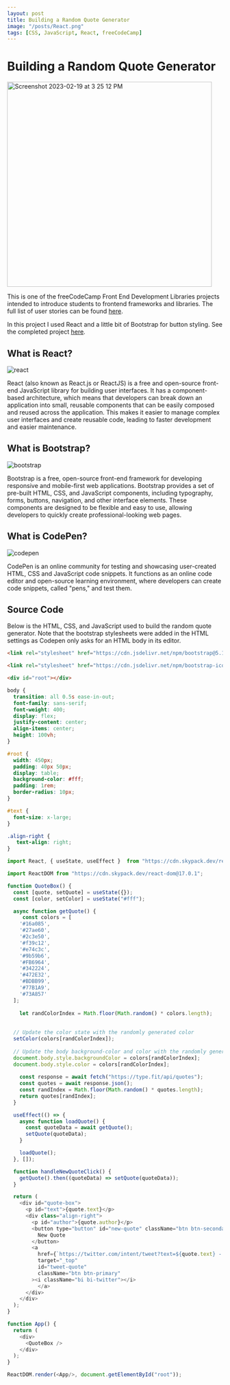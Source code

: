 ```yaml
---
layout: post
title: Building a Random Quote Generator
image: "/posts/React.png"
tags: [CSS, JavaScript, React, freeCodeCamp]
---
```

# Building a Random Quote Generator
<img width="478" alt="Screenshot 2023-02-19 at 3 25 12 PM" src="https://user-images.githubusercontent.com/19756136/219973377-f8559ed8-8221-400a-8b05-eb7795897b1a.png">

This is one of the freeCodeCamp Front End Development Libraries projects intended to introduce students to frontend frameworks and libraries. The full list of user stories can be found [here](https://www.freecodecamp.org/learn/front-end-development-libraries/front-end-development-libraries-projects/build-a-random-quote-machine).

In this project I used React and a little bit of Bootstrap for button styling. See the completed project [here](https://codepen.io/chris-delgado/pen/rNZOwVZ).

## What is React?
![react](https://user-images.githubusercontent.com/19756136/219974049-8ef66f06-72e9-456a-84a5-fd446cfb560c.jpeg)

React (also known as React.js or ReactJS) is a free and open-source front-end JavaScript library for building user interfaces. It has a component-based architecture, which means that developers can break down an application into small, reusable components that can be easily composed and reused across the application. This makes it easier to manage complex user interfaces and create reusable code, leading to faster development and easier maintenance.

## What is Bootstrap?
![bootstrap](https://user-images.githubusercontent.com/19756136/219974054-a20e2417-6185-4352-b17c-643d41dbcba6.png)

Bootstrap is a free, open-source front-end framework for developing responsive and mobile-first web applications. Bootstrap provides a set of pre-built HTML, CSS, and JavaScript components, including typography, forms, buttons, navigation, and other interface elements. These components are designed to be flexible and easy to use, allowing developers to quickly create professional-looking web pages.

## What is CodePen?
![codepen](https://user-images.githubusercontent.com/19756136/219974056-4eb9f8b3-d111-4ed3-8350-74f3c5fa2bf7.png)

CodePen is an online community for testing and showcasing user-created HTML, CSS and JavaScript code snippets. It functions as an online code editor and open-source learning environment, where developers can create code snippets, called "pens," and test them.

## Source Code
Below is the HTML, CSS, and JavaScript used to build the random quote generator. Note that the bootstrap stylesheets were added in the HTML settings as Codepen only asks for an HTML body in its editor.

```html
<link rel="stylesheet" href="https://cdn.jsdelivr.net/npm/bootstrap@5.1.3/dist/css/bootstrap.min.css"/>

<link rel="stylesheet" href="https://cdn.jsdelivr.net/npm/bootstrap-icons@1.7.2/font/bootstrap-icons.css">

<div id="root"></div>
```

```css
body {
  transition: all 0.5s ease-in-out;
  font-family: sans-serif;
  font-weight: 400;
  display: flex;
  justify-content: center;
  align-items: center;
  height: 100vh;
}

#root {
  width: 450px;
  padding: 40px 50px;
  display: table;
  background-color: #fff;
  padding: 1rem;
  border-radius: 10px;
}

#text {
  font-size: x-large;
}

.align-right {
   text-align: right;
}
```

```javascript
import React, { useState, useEffect }  from "https://cdn.skypack.dev/react@17.0.1";

import ReactDOM from "https://cdn.skypack.dev/react-dom@17.0.1";

function QuoteBox() {
  const [quote, setQuote] = useState({});
  const [color, setColor] = useState("#fff");

  async function getQuote() {
     const colors = [
    '#16a085',
    '#27ae60',
    '#2c3e50',
    '#f39c12',
    '#e74c3c',
    '#9b59b6',
    '#FB6964',
    '#342224',
    '#472E32',
    '#BDBB99',
    '#77B1A9',
    '#73A857'
  ];
    
    let randColorIndex = Math.floor(Math.random() * colors.length);
    
    
  // Update the color state with the randomly generated color
  setColor(colors[randColorIndex]);
    
  // Update the body background-color and color with the randomly generated color
  document.body.style.backgroundColor = colors[randColorIndex];
  document.body.style.color = colors[randColorIndex];
    
	const response = await fetch("https://type.fit/api/quotes");
    const quotes = await response.json();
    const randIndex = Math.floor(Math.random() * quotes.length);
    return quotes[randIndex];
  }

  useEffect(() => {
    async function loadQuote() {
      const quoteData = await getQuote();
      setQuote(quoteData);
    }

    loadQuote();
  }, []);

  function handleNewQuoteClick() {
    getQuote().then((quoteData) => setQuote(quoteData));
  }

  return (
    <div id="quote-box">
      <p id="text">{quote.text}</p>
      <div class="align-right">
        <p id="author">{quote.author}</p>
        <button type="button" id="new-quote" className="btn btn-secondary" onClick={handleNewQuoteClick}>
          New Quote
        </button>
        <a
          href={`https://twitter.com/intent/tweet?text=${quote.text} - ${quote.author}`}
          target="_top"
          id="tweet-quote"
          className="btn btn-primary"
        ><i className="bi bi-twitter"></i>
          </a>
      </div>
    </div>
  );
}

function App() {
  return (
    <div>
      <QuoteBox />
    </div>
  );
}

ReactDOM.render(<App/>, document.getElementById("root"));
```
